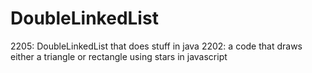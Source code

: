 # DoubleLinkedList
2205: DoubleLinkedList that does stuff in java
2202: a code that draws either a triangle or rectangle using stars in javascript

